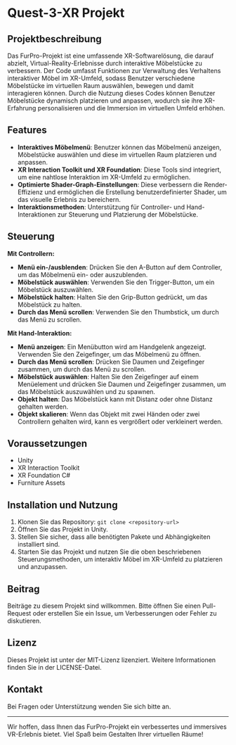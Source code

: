 # Quest-3-XR Projekt

## Projektbeschreibung
Das FurPro-Projekt ist eine umfassende XR-Softwarelösung, die darauf abzielt, Virtual-Reality-Erlebnisse durch interaktive Möbelstücke zu verbessern. Der Code umfasst Funktionen zur Verwaltung des Verhaltens interaktiver Möbel im XR-Umfeld, sodass Benutzer verschiedene Möbelstücke im virtuellen Raum auswählen, bewegen und damit interagieren können. Durch die Nutzung dieses Codes können Benutzer Möbelstücke dynamisch platzieren und anpassen, wodurch sie ihre XR-Erfahrung personalisieren und die Immersion im virtuellen Umfeld erhöhen.

## Features
- **Interaktives Möbelmenü**: Benutzer können das Möbelmenü anzeigen, Möbelstücke auswählen und diese im virtuellen Raum platzieren und anpassen.
- **XR Interaction Toolkit und XR Foundation**: Diese Tools sind integriert, um eine nahtlose Interaktion im XR-Umfeld zu ermöglichen.
- **Optimierte Shader-Graph-Einstellungen**: Diese verbessern die Render-Effizienz und ermöglichen die Erstellung benutzerdefinierter Shader, um das visuelle Erlebnis zu bereichern.
- **Interaktionsmethoden**: Unterstützung für Controller- und Hand-Interaktionen zur Steuerung und Platzierung der Möbelstücke.

## Steuerung

**Mit Controllern:**
- **Menü ein-/ausblenden**: Drücken Sie den A-Button auf dem Controller, um das Möbelmenü ein- oder auszublenden.
- **Möbelstück auswählen**: Verwenden Sie den Trigger-Button, um ein Möbelstück auszuwählen.
- **Möbelstück halten**: Halten Sie den Grip-Button gedrückt, um das Möbelstück zu halten.
- **Durch das Menü scrollen**: Verwenden Sie den Thumbstick, um durch das Menü zu scrollen.

**Mit Hand-Interaktion:**
- **Menü anzeigen**: Ein Menübutton wird am Handgelenk angezeigt. Verwenden Sie den Zeigefinger, um das Möbelmenü zu öffnen.
- **Durch das Menü scrollen**: Drücken Sie Daumen und Zeigefinger zusammen, um durch das Menü zu scrollen.
- **Möbelstück auswählen**: Halten Sie den Zeigefinger auf einem Menüelement und drücken Sie Daumen und Zeigefinger zusammen, um das Möbelstück auszuwählen und zu spawnen.
- **Objekt halten**: Das Möbelstück kann mit Distanz oder ohne Distanz gehalten werden.
- **Objekt skalieren**: Wenn das Objekt mit zwei Händen oder zwei Controllern gehalten wird, kann es vergrößert oder verkleinert werden.

## Voraussetzungen
- Unity
- XR Interaction Toolkit
- XR Foundation C#
- Furniture Assets

## Installation und Nutzung
1. Klonen Sie das Repository: `git clone <repository-url>`
2. Öffnen Sie das Projekt in Unity.
3. Stellen Sie sicher, dass alle benötigten Pakete und Abhängigkeiten installiert sind.
4. Starten Sie das Projekt und nutzen Sie die oben beschriebenen Steuerungsmethoden, um interaktiv Möbel im XR-Umfeld zu platzieren und anzupassen.

## Beitrag
Beiträge zu diesem Projekt sind willkommen. Bitte öffnen Sie einen Pull-Request oder erstellen Sie ein Issue, um Verbesserungen oder Fehler zu diskutieren.

## Lizenz
Dieses Projekt ist unter der MIT-Lizenz lizenziert. Weitere Informationen finden Sie in der LICENSE-Datei.

## Kontakt
Bei Fragen oder Unterstützung wenden Sie sich bitte an.

---

Wir hoffen, dass Ihnen das FurPro-Projekt ein verbessertes und immersives VR-Erlebnis bietet. Viel Spaß beim Gestalten Ihrer virtuellen Räume!

